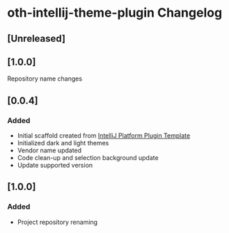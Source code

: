 <!-- Keep a Changelog guide -> https://keepachangelog.com -->

# oth-intellij-theme-plugin Changelog

## [Unreleased]

## [1.0.0]
Repository name changes

## [0.0.4]
### Added
- Initial scaffold created from [IntelliJ Platform Plugin Template](https://github.com/JetBrains/intellij-platform-plugin-template)
- Initialized dark and light themes
- Vendor name updated
- Code clean-up and selection background update
- Update supported version

## [1.0.0]
### Added
- Project repository renaming